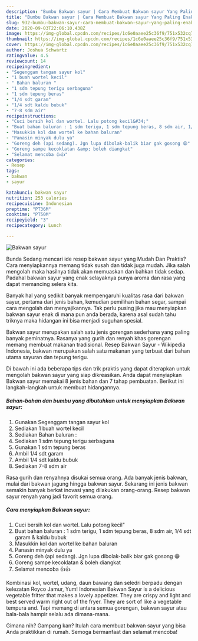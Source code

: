 ```yaml
---
description: "Bumbu Bakwan sayur | Cara Membuat Bakwan sayur Yang Paling Enak"
title: "Bumbu Bakwan sayur | Cara Membuat Bakwan sayur Yang Paling Enak"
slug: 932-bumbu-bakwan-sayur-cara-membuat-bakwan-sayur-yang-paling-enak
date: 2020-09-03T22:06:10.438Z
image: https://img-global.cpcdn.com/recipes/1c6e0aaee25c36f9/751x532cq70/bakwan-sayur-foto-resep-utama.jpg
thumbnail: https://img-global.cpcdn.com/recipes/1c6e0aaee25c36f9/751x532cq70/bakwan-sayur-foto-resep-utama.jpg
cover: https://img-global.cpcdn.com/recipes/1c6e0aaee25c36f9/751x532cq70/bakwan-sayur-foto-resep-utama.jpg
author: Joshua Schwartz
ratingvalue: 4.5
reviewcount: 14
recipeingredient:
- "Segenggam tangan sayur kol"
- "1 buah wortel kecil"
- " Bahan baluran "
- "1 sdm tepung terigu serbaguna"
- "1 sdm tepung beras"
- "1/4 sdt garam"
- "1/4 sdt kaldu bubuk"
- "7-8 sdm air"
recipeinstructions:
- "Cuci bersih kol dan wortel. Lalu potong kecil&#34;"
- "Buat bahan baluran : 1 sdm terigu, 1 sdm tepung beras, 8 sdm air, 1/4 sdt garam &amp; kaldu bubuk"
- "Masukkin kol dan wortel ke bahan baluran"
- "Panasin minyak dulu ya"
- "Goreng deh (api sedang). Jgn lupa dibolak-balik biar gak gosong 😁"
- "Goreng sampe kecoklatan &amp; boleh diangkat"
- "Selamat mencoba 👍👍"
categories:
- Resep
tags:
- bakwan
- sayur

katakunci: bakwan sayur 
nutrition: 253 calories
recipecuisine: Indonesian
preptime: "PT36M"
cooktime: "PT50M"
recipeyield: "3"
recipecategory: Lunch

---
```



![Bakwan sayur](https://img-global.cpcdn.com/recipes/1c6e0aaee25c36f9/751x532cq70/bakwan-sayur-foto-resep-utama.jpg)

Bunda Sedang mencari ide resep bakwan sayur yang Mudah Dan Praktis? Cara menyiapkannya memang tidak susah dan tidak juga mudah. Jika salah mengolah maka hasilnya tidak akan memuaskan dan bahkan tidak sedap. Padahal bakwan sayur yang enak selayaknya punya aroma dan rasa yang dapat memancing selera kita.

Banyak hal yang sedikit banyak mempengaruhi kualitas rasa dari bakwan sayur, pertama dari jenis bahan, kemudian pemilihan bahan segar, sampai cara mengolah dan menyajikannya. Tak perlu pusing jika mau menyiapkan bakwan sayur enak di mana pun anda berada, karena asal sudah tahu triknya maka hidangan ini bisa menjadi suguhan spesial.

Bakwan sayur merupakan salah satu jenis gorengan sederhana yang paling banyak peminatnya. Rasanya yang gurih dan renyah khas gorengan memang membuat makanan tradisional. Resep Bakwan Sayur - Wikipedia Indonesia, bakwan merupakan salah satu makanan yang terbuat dari bahan utama sayuran dan tepung terigu.


Di bawah ini ada beberapa tips dan trik praktis yang dapat diterapkan untuk mengolah bakwan sayur yang siap dikreasikan. Anda dapat menyiapkan Bakwan sayur memakai 8 jenis bahan dan 7 tahap pembuatan. Berikut ini langkah-langkah untuk membuat hidangannya.

<!--inarticleads1-->

##### Bahan-bahan dan bumbu yang dibutuhkan untuk menyiapkan Bakwan sayur:

1. Gunakan Segenggam tangan sayur kol
1. Sediakan 1 buah wortel kecil
1. Sediakan  Bahan baluran :
1. Sediakan 1 sdm tepung terigu serbaguna
1. Gunakan 1 sdm tepung beras
1. Ambil 1/4 sdt garam
1. Ambil 1/4 sdt kaldu bubuk
1. Sediakan 7-8 sdm air


Rasa gurih dan renyahnya disukai semua orang. Ada banyak jenis bakwan, mulai dari bakwan jagung hingga bakwan sayur. Sekarang ini jenis bakwan semakin banyak berkat inovasi yang dilakukan orang-orang. Resep bakwan sayur renyah yang jadi favorit semua orang. 

<!--inarticleads2-->

##### Cara menyiapkan Bakwan sayur:

1. Cuci bersih kol dan wortel. Lalu potong kecil&#34;
1. Buat bahan baluran : 1 sdm terigu, 1 sdm tepung beras, 8 sdm air, 1/4 sdt garam &amp; kaldu bubuk
1. Masukkin kol dan wortel ke bahan baluran
1. Panasin minyak dulu ya
1. Goreng deh (api sedang). Jgn lupa dibolak-balik biar gak gosong 😁
1. Goreng sampe kecoklatan &amp; boleh diangkat
1. Selamat mencoba 👍👍


Kombinasi kol, wortel, udang, daun bawang dan seledri berpadu dengan kelezatan Royco Jamur, Yum! Indonesian Bakwan Sayur is a delicious vegetable fritter that makes a lovely appetizer. They are crispy and light and best served warm right out of the fryer. They are sort of like a vegetable tempura and. Tapi memang di antara semua gorengan, bakwan sayur atau bala-bala hampir selalu ada dimana-mana. 

Gimana nih? Gampang kan? Itulah cara membuat bakwan sayur yang bisa Anda praktikkan di rumah. Semoga bermanfaat dan selamat mencoba!
